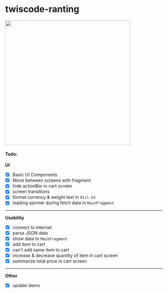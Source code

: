 # twiscode-ranting

<img src="https://raw.githubusercontent.com/ai-null/twiscode-ranting/master/demo/twisdev.gif" height="400px" />

#### Todo:
**UI**
- [x] Basic UI Components
- [x] Move between screens with fragment
- [x] hide actionBar in cart screen
- [x] screen transitions
- [x] format currency & weight text in `Util.kt`
- [x] loading spinner during fetch data in `MainFragment`

___
**Usability**
- [x] connect to internet
- [x] parse JSON data
- [x] show data to `MainFragment`
- [x] add item to cart
- [x] can't add same item to cart
- [x] increase & decrease quantity of item in cart screen
- [x] summarize total price in cart screen

___
**Other**
- [x] update demo
